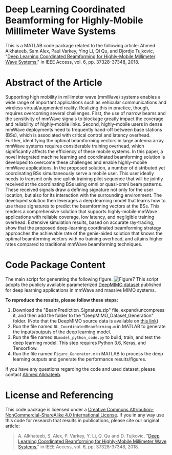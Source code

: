 # Deep Learning Coordinated Beamforming for Highly-Mobile Millimeter Wave Systems
This is a MATLAB code package related to the following article:
Ahmed Alkhateeb, Sam Alex, Paul Varkey, Ying Li, Qi Qu, and Djordje Tujkovic, "[Deep Learning Coordinated Beamforming for Highly-Mobile Millimeter Wave Systems](https://arxiv.org/abs/1804.10334)," in IEEE Access, vol. 6, pp. 37328-37348, 2018.
# Abstract of the Article
Supporting high mobility in millimeter wave (mmWave) systems enables a wide range of important applications such as vehicular communications and wireless virtual/augmented reality. Realizing this in practice, though, requires overcoming several challenges. First, the use of narrow beams and the sensitivity of mmWave signals to blockage greatly impact the coverage and reliability of highly-mobile links. Second, highly-mobile users in dense mmWave deployments need to frequently hand-off between base stations (BSs), which is associated with critical control and latency overhead. Further, identifying the optimal beamforming vectors in large antenna array mmWave systems requires considerable training overhead, which significantly affects the efficiency of these mobile systems. In this paper, a novel integrated machine learning and coordinated beamforming solution is developed to overcome these challenges and enable highly-mobile mmWave applications. In the proposed solution, a number of distributed yet coordinating BSs simultaneously serve a mobile user. This user ideally needs to transmit only one uplink training pilot sequence that will be jointly received at the coordinating BSs using omni or quasi-omni beam patterns. These received signals draw a defining signature not only for the user location, but also for its interaction with the surrounding environment. The developed solution then leverages a deep learning model that learns how to use these signatures to predict the beamforming vectors at the BSs. This renders a comprehensive solution that supports highly-mobile mmWave applications with reliable coverage, low latency, and negligible training overhead. Extensive simulation results, based on accurate ray-tracing, show that the proposed deep-learning coordinated beamforming strategy approaches the achievable rate of the genie-aided solution that knows the optimal beamforming vectors with no training overhead, and attains higher rates compared to traditional mmWave beamforming techniques.
# Code Package Content
The main script for generating the following figure.
![Figure7](https://github.com/WSLCL/DeepLearning-CoordinatedBeamforming/blob/master/Result_BF.png)
This script adopts the publicly available parameterized [DeepMIMO dataset](http://deepmimo.net/) published for deep learning applications in mmWave and massive MIMO systems.

**To reproduce the results, please follow these steps:**
1. Download the "BeamPrediction_Signature.zip" file, expand/uncompress it, and then add the folder to the "DeepMIMO_Dataset_Generation" folder. (Note that the DeepMIMO source data is available on [this link](http://deepmimo.net/))
2. Run the file named `DL_CoordinatedBeamforming.m` in MATLAB to generate the inputs/outputs of the deep learning model.
3. Run the file named `DLmodel_python_code.py` to build, train, and test the deep learning model. This step requires Python 3.6, Keras, and Tensorflow.
4. Run the file named `Figure_Generator.m` in MATLAB to process the deep learning outputs and generate the performance results/figures.

If you have any questions regarding the code and used dataset, please contact [Ahmed Alkhateeb](http://www.aalkhateeb.net/).
# License and Referencing
This code package is licensed under a [Creative Commons Attribution-NonCommercial-ShareAlike 4.0 International License](https://creativecommons.org/licenses/by-nc-sa/4.0/). If you in any way use this code for research that results in publications, please cite our original article:

> A. Alkhateeb, S. Alex, P. Varkey, Y. Li, Q. Qu and D. Tujkovic, "[Deep Learning Coordinated Beamforming for Highly-Mobile Millimeter Wave Systems](https://arxiv.org/abs/1804.10334)," in IEEE Access, vol. 6, pp. 37328-37348, 2018.
